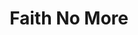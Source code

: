 ---
title: "Faith No More"
summary: "Faith No More was formed after the breakup of . They underwent several lineup changes including a period of where they would play 'open mic' shows where they'd invite people to take on vocal duties. and were two of the temporary vocalists which occasioned the mic at these shows. Finally they settled on , , , and . They released their debut album 'We Care A Lot' on Mordam Records in 1985. They were signed to Slash Records and released 'Introduce Yourself' in 1987. This album spawned their first hit 'We Care A Lot'. Due to tensions within the band Chuck Mosley was fired prior to the recording of their third studio album 'The Real Thing'. Mosley was replaced by . 'The Real Thing' was released in 1989 to critical and commercial acclaim. It featured another rock/rap hit called 'Epic' plus a string of other minor hit singles. 'The Real Thing' was the first album by the band to achieve platinum sales figures in the US. Their fourth studio album 'Angel Dust' the second with new vocalist Mike Patton. The album met critical success and is often deemed their most important record. It is often cited as the album which gave birth to Nu-Metal. This album’s darker themes, frequent genre changes, Patton's maturation and vocal versatility, were a drastic shift in artistic direction and saw another rift open, often publically between the band and guitarist Jim Martin. Jim Martin was sacked via fax following the 'Angel Dust' tour in late 1993. In 1995 after auditioning several guitarists including 's , the band hired guitarist and recorded 'King For A Day, Fool For A Lifetime'. Trey Spruance completed the record but made it clear that touring the record would not be possible. The band hired to fill in for the tour. The album had a mixed critical response which was followed by lukewarm album sales which led to the cancellation of part of their 1995 European tour. During the writing for 'Album Of The Year' the band replaced Dean Menta with Billy Gould's former room-mate . Hudson was heavily involved in the writing of the album, helping with all three of the released singles from 'Album of The Year'. The album was received well both critically and commercially compared to 'King For A Day', but it became clear that due to conflicting side projects that Faith No More would either have to end or be put on hiatus. With Mike Bordin joining 's band, Mike Patton committed to Mr. Bungle for the foreseeable future and Roddy Bottum moonlighting with Imperial Teen the band chose to split amid weeks of rumour and speculation. The announcement was made by Billy Gould via email on April 20th 1998. On February 24, 2009 the band announced their reunion as a touring entity. Between 2011 and in 2014 they played three new songs. In September 2014 they announced that Warner Bros. agreed to formally end their recording contract which allowed them to launch their new label , which would release a new single 'Motherfucker' in November 2014 and a new album 'Sol Invictus' in May 2015."
image: "faith-no-more.jpg"
apple_music_artist_url: "None"
---